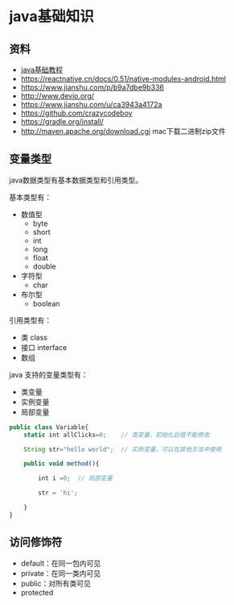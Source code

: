 # java基础知识

## 资料

- [java基础教程](http://www.runoob.com/java/java-modifier-types.html)
- https://reactnative.cn/docs/0.51/native-modules-android.html
- https://www.jianshu.com/p/b9a7dbe9b336
- http://www.devio.org/
- https://www.jianshu.com/u/ca3943a4172a
- https://github.com/crazycodeboy
- https://gradle.org/install/
- http://maven.apache.org/download.cgi  mac下载二进制zip文件

## 变量类型

java数据类型有基本数据类型和引用类型。

基本类型有：
- 数值型
    - byte
    - short
    - int
    - long
    - float
    - double
- 字符型
    - char
- 布尔型
    - boolean

引用类型有：
- 类 class
- 接口 interface
- 数组

java 支持的变量类型有：
- 类变量
- 实例变量
- 局部变量

```javascript
public class Variable{
    static int allClicks=0;    // 类变量，初始化后值不能修改

    String str="hello world";  // 实例变量，可以在其他方法中使用

    public void method(){

        int i =0;  // 局部变量

        str = 'hi';

    }
}
```

## 访问修饰符

- default：在同一包内可见
- private：在同一类内可见
- public：对所有类可见
- protected
